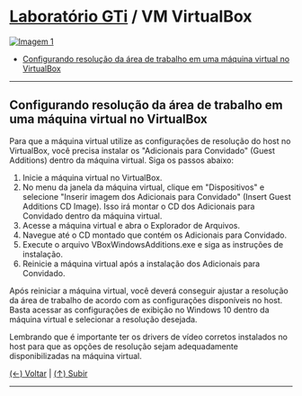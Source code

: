 # [Laboratório GTi](https://github.com/systemboys/GTi_Laboratory#laborat%C3%B3rio-gti "Laboratório GTi") / VM VirtualBox

[![Imagem 1](https://site.com/img/exemplo.png "Imagem 1")](http://link.com "Imagem 1")

- [Configurando resolução da área de trabalho em uma máquina virtual no VirtualBox](#configurando-resolu%C3%A7%C3%A3o-da-%C3%A1rea-de-trabalho-em-uma-m%C3%A1quina-virtual-no-virtualbox "Configurando resolução da área de trabalho em uma máquina virtual no VirtualBox")

---

## Configurando resolução da área de trabalho em uma máquina virtual no VirtualBox

Para que a máquina virtual utilize as configurações de resolução do host no VirtualBox, você precisa instalar os "Adicionais para Convidado" (Guest Additions) dentro da máquina virtual. Siga os passos abaixo:

1. Inicie a máquina virtual no VirtualBox.
2. No menu da janela da máquina virtual, clique em "Dispositivos" e selecione "Inserir imagem dos Adicionais para Convidado" (Insert Guest Additions CD Image). Isso irá montar o CD dos Adicionais para Convidado dentro da máquina virtual.
3. Acesse a máquina virtual e abra o Explorador de Arquivos.
4. Navegue até o CD montado que contém os Adicionais para Convidado.
5. Execute o arquivo VBoxWindowsAdditions.exe e siga as instruções de instalação.
6. Reinicie a máquina virtual após a instalação dos Adicionais para Convidado.

Após reiniciar a máquina virtual, você deverá conseguir ajustar a resolução da área de trabalho de acordo com as configurações disponíveis no host. Basta acessar as configurações de exibição no Windows 10 dentro da máquina virtual e selecionar a resolução desejada.

Lembrando que é importante ter os drivers de vídeo corretos instalados no host para que as opções de resolução sejam adequadamente disponibilizadas na máquina virtual.

[(&larr;) Voltar](https://github.com/systemboys/GTi_Laboratory#laborat%C3%B3rio-gti "Voltar ao Sumário") | 
[(&uarr;) Subir](#laborat%C3%B3rio-gti--vm-virtualbox "Subir para o topo")

---